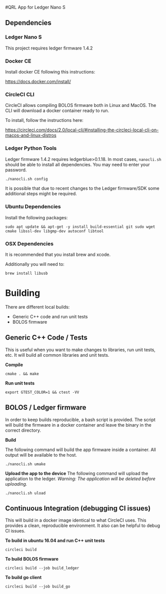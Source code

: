 #QRL App for Ledger Nano S

## Dependencies

### Ledger Nano S

This project requires ledger firmware 1.4.2

### Docker CE

Install docker CE following this instructions:

https://docs.docker.com/install/

### CircleCI CLI

CircleCI allows compiling BOLOS firmware both in Linux and MacOS. The CLI will download a docker container ready to run.

To install, follow the instructions here:

https://circleci.com/docs/2.0/local-cli/#installing-the-circleci-local-cli-on-macos-and-linux-distros

### Ledger Python Tools

Ledger firmware 1.4.2 requires ledgerblue>0.1.18. In most cases, `nanocli.sh` should be able to install all dependencies. You may need to enter your password. 

```bash
./nanocli.sh config
```
It is possible that due to recent changes to the Ledger firmware/SDK some additional steps might be required.

### Ubuntu Dependencies
Install the following packages:
```
sudo apt update && apt-get -y install build-essential git sudo wget cmake libssl-dev libgmp-dev autoconf libtool
```

### OSX Dependencies
It is recommended that you install brew and xcode. 

Additionally you will need to:


```
brew install libusb
```
# Building
There are different local builds:

 - Generic C++ code and run unit tests
 - BOLOS firmware

## Generic C++ Code / Tests

This is useful when you want to make changes to libraries, run unit tests, etc. It will build all common libraries and unit tests.

**Compile**
```
cmake . && make
```
**Run unit tests**
```
export GTEST_COLOR=1 && ctest -VV
```

## BOLOS / Ledger firmware
In order to keep builds reproducible, a bash script is provided.
 The script will build the firmware in a docker container and leave the binary in the correct directory.

**Build**

The following command will build the app firmware inside a container. All output will be available to the host.
```
./nanocli.sh umake
```

**Upload the app to the device**
The following command will upload the application to the ledger. _Warning: The application will be deleted before uploading._
```
./nanocli.sh uload
```

## Continuous Integration (debugging CI issues)
This will build in a docker image identical to what CircleCI uses. This provides a clean, reproducible environment. It also can be helpful to debug CI issues.

**To build in ubuntu 16.04 and run C++ unit tests**
```
circleci build
```

**To build BOLOS firmware**
```
circleci build --job build_ledger
```

**To build go client**
```
circleci build --job build_go
```
